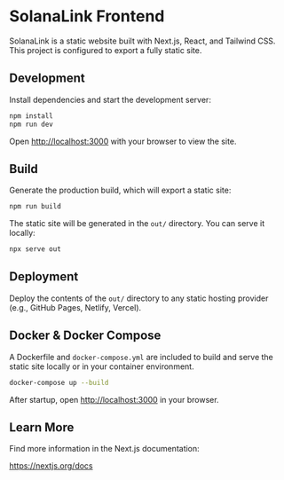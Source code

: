 # SolanaLink Frontend

SolanaLink is a static website built with Next.js, React, and Tailwind CSS. This project is configured to export a fully static site.

## Development

Install dependencies and start the development server:

```bash
npm install
npm run dev
```

Open [http://localhost:3000](http://localhost:3000) with your browser to view the site.

## Build

Generate the production build, which will export a static site:

```bash
npm run build
```

The static site will be generated in the `out/` directory. You can serve it locally:

```bash
npx serve out
```

## Deployment

Deploy the contents of the `out/` directory to any static hosting provider (e.g., GitHub Pages, Netlify, Vercel).

## Docker & Docker Compose

A Dockerfile and `docker-compose.yml` are included to build and serve the static site locally or in your container environment.

```bash
docker-compose up --build
```

After startup, open [http://localhost:3000](http://localhost:3000) in your browser.

## Learn More

Find more information in the Next.js documentation:

https://nextjs.org/docs
